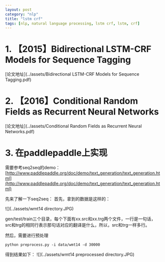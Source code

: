 ```yaml
---
layout: post
category: "nlp"
title: "lstm crf"
tags: [nlp, natural language processing, lstm crf, lstm, crf]
---
```


# **1. 【2015】Bidirectional LSTM-CRF Models for Sequence Tagging**

[论文地址](../assets/Bidirectional LSTM-CRF Models for Sequence Tagging.pdf)

# **2. 【2016】Conditional Random Fields as Recurrent Neural Networks**

[论文地址](../assets/Conditional Random Fields as Recurrent Neural Networks.pdf)

# **3. 在paddlepaddle上实现**

需要参考seq2seq的demo：[http://www.paddlepaddle.org/doc/demo/text_generation/text_generation.html](http://www.paddlepaddle.org/doc/demo/text_generation/text_generation.html)

先来了解一下seq2seq：
首先，拿到的数据是这样的：

![](../assets/wmt14 directory.JPG)

gen/test/train三个目录，每个下面有xx.src和xx.trg两个文件，一行是一句话，src和trg的相同行表示那句话对应的翻译是什么，所以，src和trg一样多行。

然后，需要进行预处理

```shell
python preprocess.py -i data/wmt14 -d 30000
```

得到结果如下：
![](../assets/wmt14 preprocessed directory.JPG)